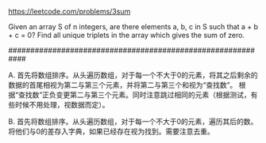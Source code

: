 https://leetcode.com/problems/3sum

Given an array S of n integers, are there elements a, b, c in S such that a + b + c = 0? Find all unique triplets in the array which gives the sum of zero.

############################################################

A. 首先将数组排序。从头遍历数组，对于每一个不大于0的元素，将其之后剩余的数据的首尾相视为第二与第三个元素，并将第二与第三个和视为“查找数”。
根据“查找数”正负变更第二与第三个元素。同时注意跳过相同的元素（根据测试，有些时候不用处理，视数据而定）。

B. 首先将数组排序。从头遍历数组，对于每一个不大于0的元素，遍历其后的数。
将他们与0的差存入字典，如果已经存在视为找到。需要注意去重。
